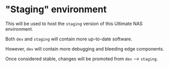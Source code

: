 # "Staging" environment

This will be used to host the `staging` version of this Ultimate NAS environment.

Both `dev` and `staging` will contain more up-to-date software.

However, `dev` will contain more debugging and bleeding edge components.

Once considered stable, changes will be promoted from `dev` --> `staging`.
